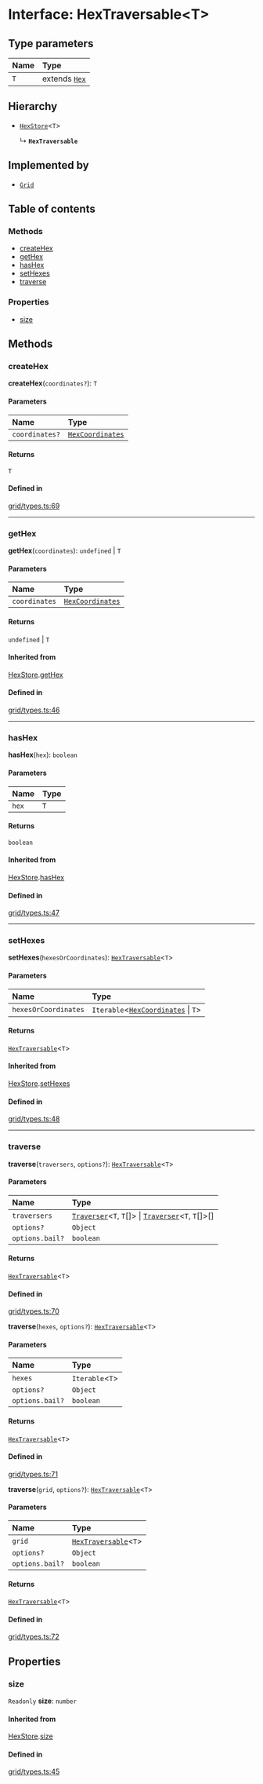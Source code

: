 # Interface: HexTraversable<T\>

## Type parameters

| Name | Type |
| :------ | :------ |
| `T` | extends [`Hex`](../classes/Hex.md) |

## Hierarchy

- [`HexStore`](HexStore.md)<`T`\>

  ↳ **`HexTraversable`**

## Implemented by

- [`Grid`](../classes/Grid.md)

## Table of contents

### Methods

- [createHex](HexTraversable.md#createHex)
- [getHex](HexTraversable.md#getHex)
- [hasHex](HexTraversable.md#hasHex)
- [setHexes](HexTraversable.md#setHexes)
- [traverse](HexTraversable.md#traverse)

### Properties

- [size](HexTraversable.md#size)

## Methods

### <a id="createHex" name="createHex"></a> createHex

**createHex**(`coordinates?`): `T`

#### Parameters

| Name | Type |
| :------ | :------ |
| `coordinates?` | [`HexCoordinates`](../index.md#HexCoordinates) |

#### Returns

`T`

#### Defined in

[grid/types.ts:69](https://github.com/flauwekeul/honeycomb/blob/a51ed9c/src/grid/types.ts#L69)

___

### <a id="getHex" name="getHex"></a> getHex

**getHex**(`coordinates`): `undefined` \| `T`

#### Parameters

| Name | Type |
| :------ | :------ |
| `coordinates` | [`HexCoordinates`](../index.md#HexCoordinates) |

#### Returns

`undefined` \| `T`

#### Inherited from

[HexStore](HexStore.md).[getHex](HexStore.md#getHex)

#### Defined in

[grid/types.ts:46](https://github.com/flauwekeul/honeycomb/blob/a51ed9c/src/grid/types.ts#L46)

___

### <a id="hasHex" name="hasHex"></a> hasHex

**hasHex**(`hex`): `boolean`

#### Parameters

| Name | Type |
| :------ | :------ |
| `hex` | `T` |

#### Returns

`boolean`

#### Inherited from

[HexStore](HexStore.md).[hasHex](HexStore.md#hasHex)

#### Defined in

[grid/types.ts:47](https://github.com/flauwekeul/honeycomb/blob/a51ed9c/src/grid/types.ts#L47)

___

### <a id="setHexes" name="setHexes"></a> setHexes

**setHexes**(`hexesOrCoordinates`): [`HexTraversable`](HexTraversable.md)<`T`\>

#### Parameters

| Name | Type |
| :------ | :------ |
| `hexesOrCoordinates` | `Iterable`<[`HexCoordinates`](../index.md#HexCoordinates) \| `T`\> |

#### Returns

[`HexTraversable`](HexTraversable.md)<`T`\>

#### Inherited from

[HexStore](HexStore.md).[setHexes](HexStore.md#setHexes)

#### Defined in

[grid/types.ts:48](https://github.com/flauwekeul/honeycomb/blob/a51ed9c/src/grid/types.ts#L48)

___

### <a id="traverse" name="traverse"></a> traverse

**traverse**(`traversers`, `options?`): [`HexTraversable`](HexTraversable.md)<`T`\>

#### Parameters

| Name | Type |
| :------ | :------ |
| `traversers` | [`Traverser`](../index.md#Traverser)<`T`, `T`[]\> \| [`Traverser`](../index.md#Traverser)<`T`, `T`[]\>[] |
| `options?` | `Object` |
| `options.bail?` | `boolean` |

#### Returns

[`HexTraversable`](HexTraversable.md)<`T`\>

#### Defined in

[grid/types.ts:70](https://github.com/flauwekeul/honeycomb/blob/a51ed9c/src/grid/types.ts#L70)

**traverse**(`hexes`, `options?`): [`HexTraversable`](HexTraversable.md)<`T`\>

#### Parameters

| Name | Type |
| :------ | :------ |
| `hexes` | `Iterable`<`T`\> |
| `options?` | `Object` |
| `options.bail?` | `boolean` |

#### Returns

[`HexTraversable`](HexTraversable.md)<`T`\>

#### Defined in

[grid/types.ts:71](https://github.com/flauwekeul/honeycomb/blob/a51ed9c/src/grid/types.ts#L71)

**traverse**(`grid`, `options?`): [`HexTraversable`](HexTraversable.md)<`T`\>

#### Parameters

| Name | Type |
| :------ | :------ |
| `grid` | [`HexTraversable`](HexTraversable.md)<`T`\> |
| `options?` | `Object` |
| `options.bail?` | `boolean` |

#### Returns

[`HexTraversable`](HexTraversable.md)<`T`\>

#### Defined in

[grid/types.ts:72](https://github.com/flauwekeul/honeycomb/blob/a51ed9c/src/grid/types.ts#L72)

## Properties

### <a id="size" name="size"></a> size

 `Readonly` **size**: `number`

#### Inherited from

[HexStore](HexStore.md).[size](HexStore.md#size)

#### Defined in

[grid/types.ts:45](https://github.com/flauwekeul/honeycomb/blob/a51ed9c/src/grid/types.ts#L45)
